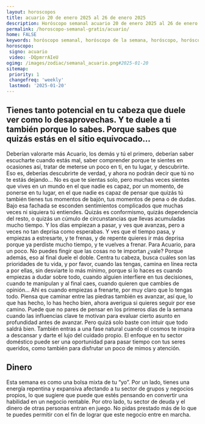 ```yaml
---
layout: horoscopos
title: acuario 20 de enero 2025 al 26 de enero 2025 
description: Horóscopo semanal acuario 20 de enero 2025 al 26 de enero 2025. Tienes tanto potencial en tu cabeza que duele ver como lo desaprovechas. Y te duele a ti también porque lo sabes. Porque sabes que quizás estás en el sitio equivocado…
permalink: /horoscopo-semanal-gratis/acuario/
home: FALSE
keywords: horóscopo semanal, horóscopo de la semana, horóscopo, horóscopo gratis,horóscopos, horóscopo esperanza gracia, horoscopos acuario la semana, horóscopos gratis, Tarot, Astrologia, Zodíaco, acuario, horoscopo gratis, semanal
horoscopo:
 signo: acuario
 video: -DQpmrrAIeU
ogimg: /images/zodiac/semanal_acuario.png#2025-01-20
sitemap:
 priority: 1
 changefreq: 'weekly'
 lastmod: '2025-01-20'
---
```




## Tienes tanto potencial en tu cabeza que duele ver como lo desaprovechas. Y te duele a ti también porque lo sabes. Porque sabes que quizás estás en el sitio equivocado…

Deberían valorarte más Acuario, los demás y tú el primero, deberían saber escucharte cuando estás mal, saber comprender porque te sientes en ocasiones así, tratar de meterse un poco en ti, en tu lugar, y descubrirte. Eso es, deberías descubrirte de verdad, y ahora no podrán decir que tú no te estás dejando… No es que te sientas solo, pero muchas veces sientes que vives en un mundo en el que nadie es capaz, por un momento, de ponerse en tu lugar, en el que nadie es capaz de pensar que quizás tú también tienes tus momentos de bajón, tus momentos de pena o de dudas. Bajo esa fachada se esconden sentimientos complicados que muchas veces ni siquiera tú entiendes. Quizás es conformismo, quizás dependencia del resto, o quizás un cúmulo de circunstancias que llevas acumuladas mucho tiempo. Y los días empiezan a pasar, y ves que avanzas, pero a veces no tan deprisa como esperabas. Y ves que el tiempo pasa, y empiezas a estresarte, y te frenas, y de repente quieres ir más deprisa porque ya perdiste mucho tiempo, y te vuelves a frenar. Para Acuario, para un poco. No puedes fingir que las cosas no te importan ¿vale? Porque además, eso al final duele el doble. Centra tu cabeza, busca cuáles son las prioridades de tu vida, y por favor, cuando las tengas, camina en línea recta a por ellas, sin desviarte lo más mínimo, porque si lo haces es cuando empiezas a dudar sobre todo, cuando alguien interfiere en tus decisiones, cuando te manipulan y al final caes, cuando quieren que cambies de opinión… Ahí es cuando empiezas a frenarte, por muy claro que lo tengas todo. Piensa que caminar entre las piedras también es avanzar, así que, lo que has hecho, lo has hecho bien, ahora averigua si quieres seguir por ese camino.
Puede que no pares de pensar en los primeros días de la semana cuando las influencias clave te motivan para evaluar cierto asunto en profundidad antes de avanzar. Pero quizá solo baste con intuir que todo saldrá bien. También entras a una fase natural cuando el cosmos te inspira a descansar y darte el lujo del cuidado propio. El enfoque en tu sector doméstico puede ser una oportunidad para pasar tiempo con tus seres queridos, como también para disfrutar un poco de mimos y atención.

## Dinero

Esta semana es como una bolsa mixta de tu “yo”. Por un lado, tienes una energía repentina y expansiva afectando a tu sector de grupos y negocios propios, lo que sugiere que puede que estés pensando en convertir una habilidad en un negocio rentable. Por otro lado, tu sector de deuda y el dinero de otras personas entran en juego. No pidas prestado más de lo que te puedes permitir con el fin de lograr que este negocio entre en marcha.